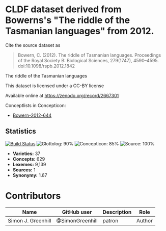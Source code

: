 # CLDF dataset derived from Bowerns's "The riddle of the Tasmanian languages" from 2012.

Cite the source dataset as

> Bowern, C. (2012). The riddle of Tasmanian languages. Proceedings of the Royal Society B: Biological Sciences, 279(1747), 4590–4595. doi:10.1098/rspb.2012.1842


The riddle of the Tasmanian languages

This dataset is licensed under a CC-BY license

Available online at https://zenodo.org/record/2667301


Conceptlists in Concepticon:
- [Bowern-2012-644](https://concepticon.clld.org/contributions/Bowern-2012-644)
## Statistics


[![Build Status](https://travis-ci.org/lexibank/bowerntasmanian.svg?branch=master)](https://travis-ci.org/lexibank/bowerntasmanian)
![Glottolog: 90%](https://img.shields.io/badge/Glottolog-90%25-green.svg "Glottolog: 90%")
![Concepticon: 85%](https://img.shields.io/badge/Concepticon-85%25-yellowgreen.svg "Concepticon: 85%")
![Source: 100%](https://img.shields.io/badge/Source-100%25-brightgreen.svg "Source: 100%")

- **Varieties:** 37
- **Concepts:** 629
- **Lexemes:** 9,139
- **Sources:** 1
- **Synonymy:** 1.67

# Contributors

Name               | GitHub user     | Description                          | Role
---                | ---             | ---                                  | ---
Simon J. Greenhill | @SimonGreenhill | patron                               | Author


